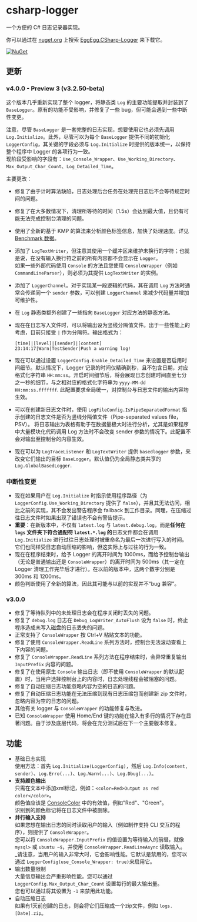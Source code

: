 # csharp-logger
一个方便的 C# 日志记录器实现。    

你可以通过在 [nuget.org](https://www.nuget.org) 上搜索 [EggEgg.CSharp-Logger](https://www.nuget.org/packages/EggEgg.CSharp-Logger) 来下载它。

[![NuGet](https://img.shields.io/nuget/v/EggEgg.CSharp-Logger.svg)](https://www.nuget.org/packages/EggEgg.CSharp-Logger)

## 更新
### v4.0.0 - Preview 3 (v3.2.50-beta)
这个版本几乎重新实现了整个 logger，将静态类 `Log` 的主要功能提取并封装到了 `BaseLogger`。原有的功能不受影响，并修复了一些 bug，但可能会遇到一些中断性变更。

注意，尽管 `BaseLogger` 是一套完整的日志实现，想要使用它也必须先调用 `Log.Initialize`。此外，尽管可以为每个 `BaseLogger` 提供不同的初始化 `LoggerConfig`，其关键的字段必须与 `Log.Initialize` 时提供的版本统一，以保持整个程序中 Logger 的各项行为一致。  
现阶段受影响的字段有：`Use_Console_Wrapper`、`Use_Working_Directory`、`Max_Output_Char_Count`、`Log_Detailed_Time`。

主要更改：
- 修复了由于计时算法缺陷，日志处理后台任务在处理完日志后不会等待规定时间的问题。
- 修复了在大多数情况下，清理所等待的时间（1.5s）会达到最大值，且仍有可能无法完成控制台清理的问题。
- 使用了全新的基于 KMP 的算法来分析颜色标签信息，加快了处理速度。详见 [Benchmark 数据](https://github.com/YYHEggEgg/csharp-logger/blob/main/Logger-test/ColorLineUtil-report-github.md)。
- 添加了 `LogTextWriter`，但注意其使用一个缓冲区来维护未换行的字符；也就是说，在没有输入换行符之前的所有内容都不会显示在 `Logger`。  
  如果一些外部代码使用 `Console` 的方法且您使用 `ConsoleWrapper`（例如 `CommandLineParser`），则必须为其提供 `LogTextWriter` 的实例。
- 添加了 `LoggerChannel`。对于实现某一段逻辑的代码，其在调用 `Log` 方法时通常会传递同一个 `sender` 参数，可以创建 `LoggerChannel` 来减少代码量并增加可维护性。
- 在 `Log` 静态类额外创建了一些指向 `BaseLogger` 对应方法的静态方法。
- 现在在日志写入文件时，可以将输出设为竖线分隔值文件。出于一些性能上的考虑，目前只接受 `|` 作为分隔符。输出格式为：

  ```log
  [time]|[level]|[sender]|[content]
  23:14:17|Warn|TestSender|Push a warning log!
  ```

- 现在可以通过设置 `LoggerConfig.Enable_Detailed_Time` 来设置是否启用时间细节。默认情况下，Logger 记录的时间仅精确到秒，且不包含日期，对应格式化字符串 `HH:mm:ss`。开启时间细节后，将会展现日志创建时间直至七分之一秒的细节，与之相对应的格式化字符串为 `yyyy-MM-dd HH:mm:ss.fffffff`. 此配置要求全局统一，对控制台与日志文件的输出内容均生效。
- 可以在创建新日志文件时，使用 `LogFileConfig.IsPipeSeparatedFormat` 指示创建的日志文件是否为竖线分隔值文件（Pipe-separated values file，PSV）。
  将日志输出为表格有助于在数据量极大时进行分析，尤其是如果程序中大量模块化代码调用 Log 方法时不会改变 sender 参数的情况下。此配置不会对输出至控制台的内容生效。
- 现在可以为 `LogTraceListener` 和 `LogTextWriter` 提供 `basedlogger` 参数，来改变它们输出的目标 `BaseLogger`。默认值仍为全局静态类共享的 `Log.GlobalBasedLogger`.

### 中断性变更
- 现在如果用户在 `Log.Initialize` 时指示使用程序路径（为 `LoggerConfig.Use_Working_Directory` 提供了 `false`），并且其无法访问，相比之前的实现，其不会发出警告程序会 fallback 到工作目录。同理，在压缩过往日志文件时如果出现了错误也不会有警告提示。
- **重要**：在新版本中，不仅有 `latest.log` 与 `latest.debug.log`，而是**任何在 `logs` 文件夹下符合通配符 `latest.*.log` 的**日志文件都会在调用 `Log.Initialize` 进行过往日志处理时被重命名为最后一次进行写入的时间。  
  它们也同样受日志自动压缩的影响，但这实际上与过往的行为一致。
- 现在在程序结束时，给予 Logger 的离开时间为 1000ms，而给予控制台输出（无论是普通输出还是 `ConsoleWrapper`）的离开时间为 500ms（其一定在 Logger 清理工作完毕后才进行）。在以前的版本中，这两个数字分别是 300ms 和 1200ms。
- 颜色判断使用了全新的算法，因此其可能与以前的实现并不“bug 兼容”。

### v3.0.0
- 修复了等待队列中的未处理日志会在程序关闭时丢失的问题。
- 修复了 `debug.log` 日志在 `Debug_LogWriter_AutoFlush` 设为 `false` 时，终止程序造成未写入磁盘的日志丢失的问题。
- 正常支持了 `ConsoleWrapper` 按 Ctrl+V 粘贴文本的功能。
- 修复了使用 `ConsoleWrapper.ReadLine` 系列方法时，控制台无法滚动查看上下内容的问题。
- 修复了 `ConsoleWrapper.ReadLine` 系列方法在程序结束时，会异常重复输出 `InputPrefix` 内容的问题。
- 修复了在使用原生 `Console` 输出日志（即不使用 `ConsoleWrapper` 的默认配置）时，当用户选择控制台上的内容时，日志处理线程会被阻塞的问题。
- 修复了自动压缩日志功能忽略内容为空的日志的问题。
- 修复了自动压缩日志功能在无法压缩到现有日志压缩包而创建新 zip 文件时，忽略内容为空的日志的问题。
- 其他有关 logger 与 `ConsoleWrapper` 的功能修复与改进。
- 已知 `ConsoleWrapper` 使用 Home/End 键的功能在输入有多行的情况下存在显著问题。由于涉及底层代码，将会在充分测试后在下一个主要版本修复。

## 功能
- 基础日志实现        
  使用方法：首先 `Log.Initialize(LoggerConfig)`，然后 `Log.Info(content, sender)`、`Log.Erro(...)`、`Log.Warn(...)`、`Log.Dbug(...)`。   
- **支持颜色输出**   
  只需在文本中添加xml标记，例如：`<color=Red>Output as red color</color>`。    
  颜色值应该是 [ConsoleColor](https://learn.microsoft.com/en-us/dotnet/api/system.consolecolor) 中的有效值，例如"Red"、"Green"。   
  识别到的颜色标记将在日志文件中被删除。  
- **并行输入支持**         
  如果您想在输出日志的同时读取用户的输入（例如制作支持 CLI 交互的程序），则提供了 `ConsoleWrapper`。    
  您可以将 `ConsoleWrapper.InputPrefix` 的值设置为等待输入的前缀，就像 `mysql>` 或 `ubuntu ~$`，并使用 `ConsoleWrapper.ReadLineAsync` 读取输入。    
  _请注意，当用户的输入非常大时，它会影响性能。它默认是禁用的，您可以通过 `LoggerConfig(use_Console_Wrapper: true)`来启用它。
- 输出数量限制       
  大量信息输出会严重影响性能。您可以通过 `LoggerConfig.Max_Output_Char_Count` 设置每行的最大输出量。      
  您也可以通过将其设置为 `-1` 来禁用此功能。
- 自动压缩日志         
  如果有1天前创建的日志，则会将它们压缩成一个zip文件，例如 `logs.[Date].zip`。
